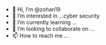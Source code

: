 - 👋 Hi, I’m @zohan19
- 👀 I’m interested in ...cyber security
- 🌱 I’m currently learning ...
- 💞️ I’m looking to collaborate on ...
- 📫 How to reach me ...

<!---
zohan19/zohan19 is a ✨ special ✨ repository because its `README.md` (this file) appears on your GitHub profile.
You can click the Preview link to take a look at your changes.
--->
